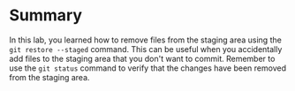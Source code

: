 # Summary

In this lab, you learned how to remove files from the staging area using the `git restore --staged` command. This can be useful when you accidentally add files to the staging area that you don't want to commit. Remember to use the `git status` command to verify that the changes have been removed from the staging area.
